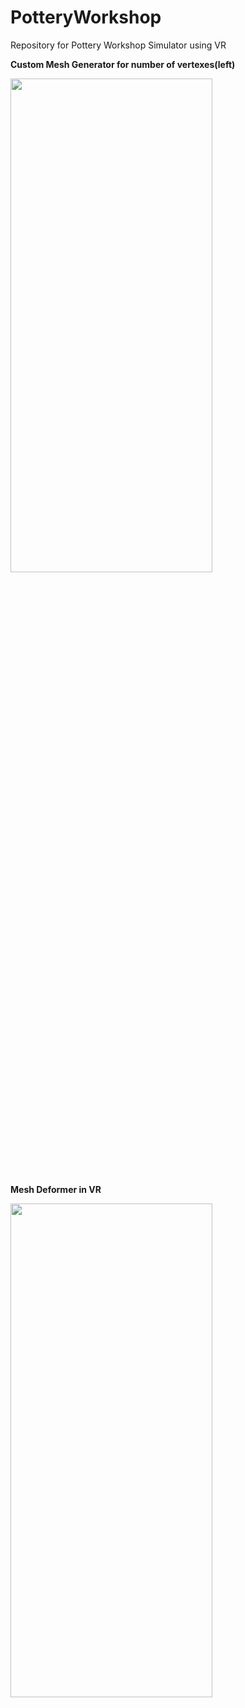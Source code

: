 # PotteryWorkshop
Repository for Pottery Workshop Simulator using VR

**Custom Mesh Generator for number of vertexes(left)**

<img src="https://github.com/user-attachments/assets/cb10da06-1de2-44c7-9749-432491656d03" width="80%" height="45%"/>


**Mesh Deformer in VR**

<img src="https://github.com/user-attachments/assets/39f43f71-c123-4fd8-9ece-a26236ca06af" width="80%" height="45%"/>
